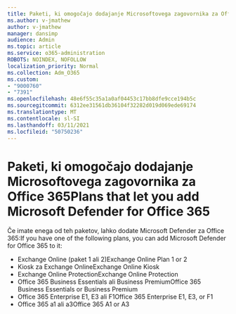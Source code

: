 ```yaml
---
title: Paketi, ki omogočajo dodajanje Microsoftovega zagovornika za Office 365
ms.author: v-jmathew
author: v-jmathew
manager: dansimp
audience: Admin
ms.topic: article
ms.service: o365-administration
ROBOTS: NOINDEX, NOFOLLOW
localization_priority: Normal
ms.collection: Adm_O365
ms.custom:
- "9000760"
- "7391"
ms.openlocfilehash: 48e6f55c35a1a0af04453c17bb8dfe9cce194b5c
ms.sourcegitcommit: 6312ee31561db36104f32282d019d069ede69174
ms.translationtype: MT
ms.contentlocale: sl-SI
ms.lasthandoff: 03/11/2021
ms.locfileid: "50750236"
---
```

# <a name="plans-that-let-you-add-microsoft-defender-for-office-365"></a><span data-ttu-id="2f88b-102">Paketi, ki omogočajo dodajanje Microsoftovega zagovornika za Office 365</span><span class="sxs-lookup"><span data-stu-id="2f88b-102">Plans that let you add Microsoft Defender for Office 365</span></span>

<span data-ttu-id="2f88b-103">Če imate enega od teh paketov, lahko dodate Microsoft Defender za Office 365:</span><span class="sxs-lookup"><span data-stu-id="2f88b-103">If you have one of the following plans, you can add Microsoft Defender for Office 365 to it:</span></span>

- <span data-ttu-id="2f88b-104">Exchange Online (paket 1 ali 2)</span><span class="sxs-lookup"><span data-stu-id="2f88b-104">Exchange Online Plan 1 or 2</span></span>
- <span data-ttu-id="2f88b-105">Kiosk za Exchange Online</span><span class="sxs-lookup"><span data-stu-id="2f88b-105">Exchange Online Kiosk</span></span>
- <span data-ttu-id="2f88b-106">Exchange Online Protection</span><span class="sxs-lookup"><span data-stu-id="2f88b-106">Exchange Online Protection</span></span>
- <span data-ttu-id="2f88b-107">Office 365 Business Essentials ali Business Premium</span><span class="sxs-lookup"><span data-stu-id="2f88b-107">Office 365 Business Essentials or Business Premium</span></span>
- <span data-ttu-id="2f88b-108">Office 365 Enterprise E1, E3 ali F1</span><span class="sxs-lookup"><span data-stu-id="2f88b-108">Office 365 Enterprise E1, E3, or F1</span></span>
- <span data-ttu-id="2f88b-109">Office 365 a1 ali a3</span><span class="sxs-lookup"><span data-stu-id="2f88b-109">Office 365 A1 or A3</span></span>
